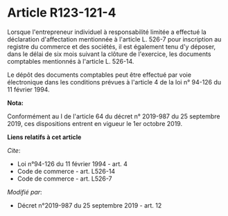 # Article R123-121-4

Lorsque l'entrepreneur individuel à responsabilité limitée a effectué la déclaration d'affectation mentionnée à l'article L.
526-7 pour inscription au registre du commerce et des sociétés, il est également tenu d'y déposer, dans le délai de six mois
suivant la clôture de l'exercice, les documents comptables mentionnés à l'article L. 526-14.

Le dépôt des documents comptables peut être effectué par voie électronique dans les conditions prévues à l'article 4 de la
loi n° 94-126 du 11 février 1994.

**Nota:**

Conformément au I de l'article 64 du décret n° 2019-987 du 25 septembre 2019, ces dispositions entrent en vigueur le 1er
octobre 2019.

**Liens relatifs à cet article**

_Cite_:

  - Loi n°94-126 du 11 février 1994 - art. 4
  - Code de commerce - art. L526-14
  - Code de commerce - art. L526-7

_Modifié par_:

  - Décret n°2019-987 du 25 septembre 2019 - art. 12
